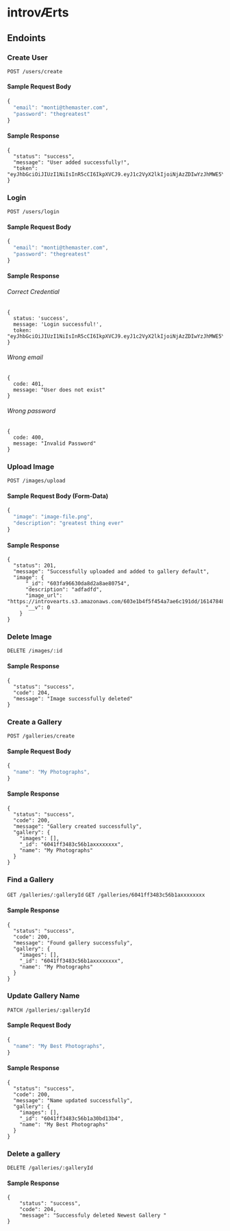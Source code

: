 # introvÆrts

## Endoints

### Create User

`POST /users/create`

#### Sample Request Body

```javascript
{
  "email": "monti@themaster.com",
  "password": "thegreatest"
}
```

#### Sample Response

```
{
  "status": "success",
  "message": "User added successfully!",
  "token": "eyJhbGciOiJIUzI1NiIsInR5cCI6IkpXVCJ9.eyJ1c2VyX2lkIjoiNjAzZDIwYzJhMWE5YjFjOTMyNGY5MWQwIiwiaWF0IjoxNjE0NjE4ODE4fQ.Ao5RONE2c0YRaZ848uKBmqMpNSBKi56KmOlAV2m5y4Q"
}
```

### Login

`POST /users/login`

#### Sample Request Body

```javascript
{
  "email": "monti@themaster.com",
  "password": "thegreatest"
}
```

#### Sample Response

###### Correct Credential

```
{
  status: 'success',
  message: 'Login successful!',
  token: "eyJhbGciOiJIUzI1NiIsInR5cCI6IkpXVCJ9.eyJ1c2VyX2lkIjoiNjAzZDIwYzJhMWE5YjFjOTMyNGY5MWQwIiwiaWF0IjoxNjE0NjE4ODE4fQ.Ao5RONE2c0YRaZ848uKBmqMpNSBKi56KmOlAV2m5y4Q"
}
```

###### Wrong email

```
{
  code: 401,
  message: "User does not exist"
}
```

###### Wrong password

```
{
  code: 400,
  message: "Invalid Password"
}
```

### Upload Image

`POST /images/upload`

#### Sample Request Body (Form-Data)

```javascript
{
  "image": "image-file.png",
  "description": "greatest thing ever"
}
```

#### Sample Response

```
{
  "status": 201,
  "message": "Successfully uploaded and added to gallery default",
  "image": {
      "_id": "603fa96630da8d2a8ae80754",
      "description": "adfadfd",
      "image_url": "https://introvearts.s3.amazonaws.com/603e1b4f5f454a7ae6c191dd/1614784869838.07",
      "__v": 0
    }
}
```

### Delete Image

`DELETE /images/:id`

#### Sample Response

```
{
  "status": "success",
  "code": 204,
  "message": "Image successfully deleted"
}
```

### Create a Gallery

`POST /galleries/create`

#### Sample Request Body

```javascript
{
  "name": "My Photographs",
}
```

#### Sample Response

```
{
  "status": "success",
  "code": 200,
  "message": "Gallery created successfully",
  "gallery": {
    "images": [],
    "_id": "6041ff3483c56b1axxxxxxxx",
    "name": "My Photographs"
  }
}
```


### Find a Gallery

`GET /galleries/:galleryId`
`GET /galleries/6041ff3483c56b1axxxxxxxx`


#### Sample Response

```
{
  "status": "success",
  "code": 200,
  "message": "Found gallery successfuly",
  "gallery": {
    "images": [],
    "_id": "6041ff3483c56b1axxxxxxxx",
    "name": "My Photographs"
  }
}
```

### Update Gallery Name

`PATCH /galleries/:galleryId`

#### Sample Request Body

```javascript
{
  "name": "My Best Photographs",
}
```

#### Sample Response

```
{
  "status": "success",
  "code": 200,
  "message": "Name updated successfully",
  "gallery": {
    "images": [],
    "_id": "6041ff3483c56b1a30bd13b4",
    "name": "My Best Photographs"
  }
}
```


### Delete a gallery

`DELETE /galleries/:galleryId`


#### Sample Response

```
{
    "status": "success",
    "code": 204,
    "message": "Successfuly deleted Newest Gallery "
}
```


